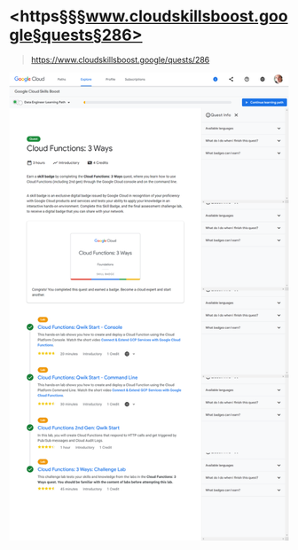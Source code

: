 # <https§§§www.cloudskillsboost.google§quests§286>
> <https://www.cloudskillsboost.google/quests/286>

![](1687179861873.png)